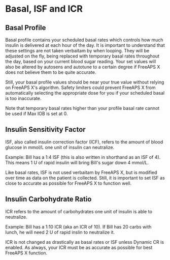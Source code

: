 # Basal, ISF and ICR

## Basal Profile
Basal profile contains your scheduled basal rates which controls how much insulin is delivered at each hour of the day. It is important to understand that these settings are not taken verbaitam by when looping. They will be adjusted on the fly, being replaced with temporary basal rates throughout the day, based on your current blood sugar reading. Your set values will also be altered by autosens and autotune to a certain degree if FreeAPS X does not believe them to be quite accurate.

Still, your basal profile values should be near your true value without relying on FreeAPS X's algorithm. Safety limiters could prevent FreeAPS X from automatically selecting the appropriate dose for you if your scheduled basal is too inaccurate.

Note that temporary basal rates higher than your profile basal rate cannot be used if Max IOB is set at 0.

## Insulin Sensitivity Factor
ISF, also called insulin correction factor (ICF), refers to the amount of blood glucose in mmol/L one unit of insulin can neutralize.

Example: Bill has a 1:4 ISF (this is also written in shorthand as an ISF of 4). This means 1 U of rapid insulin will bring Bill's sugar down 4 mmol/L.

Like basal rates, ISF is not used verbaitam by FreeAPS X, but is modified over time as data on the patient is collected. Still, it is important to set ISF as close to accurate as possible for FreeAPS X to function well.

## Insulin Carbohydrate Ratio
ICR refers to the amount of carbohydrates one unit of insulin is able to neutralize. 

Example: Bill has a 1:10 ICR (aka an ICR of 10). If Bill has 20 carbs with lunch, he will need 2 U of rapid inslin to neutralize it.

ICR is not changed as drastically as basal rates or ISF unless Dynamic CR is enabled. As always, your ICR must be as accurate as possible for best FreeAPS X function.
